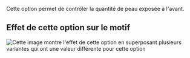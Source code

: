Cette option permet de contrôler la quantité de peau exposée à l'avant.

## Effet de cette option sur le motif

![Cette image montre l'effet de cette option en superposant plusieurs variantes qui ont une valeur différente pour cette option](ursula_tapertogusset_sample.svg "Effet de cette option sur le motif")
